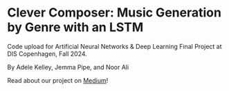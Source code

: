 # Clever Composer: Music Generation by Genre with an LSTM
Code upload for Artificial Neural Networks &amp; Deep Learning Final Project at DIS Copenhagen, Fall 2024.

By Adele Kelley, Jemma Pipe, and Noor Ali

Read about our project on [Medium](https://medium.com/@jpipe_36595/clever-composer-how-we-taught-a-neural-network-to-create-music-a7638edc7306)!
